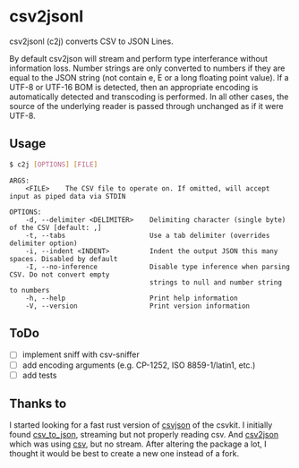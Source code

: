 # csv2jsonl

csv2jsonl (c2j) converts CSV to JSON Lines.

By default csv2json will stream and perform type interferance without information loss.
Number strings are only converted to numbers if they are equal to the JSON string
(not contain e, E or a long floating point value). If a UTF-8 or UTF-16 BOM is detected,
then an appropriate encoding is automatically detected and transcoding is performed. In
all other cases, the source of the underlying reader is passed through unchanged as if it
were UTF-8.

## Usage

```bash
$ c2j [OPTIONS] [FILE]
```

```
ARGS:
    <FILE>    The CSV file to operate on. If omitted, will accept input as piped data via STDIN

OPTIONS:
    -d, --delimiter <DELIMITER>    Delimiting character (single byte) of the CSV [default: ,]
    -t, --tabs                     Use a tab delimiter (overrides delimiter option)
    -i, --indent <INDENT>          Indent the output JSON this many spaces. Disabled by default
    -I, --no-inference             Disable type inference when parsing CSV. Do not convert empty
                                   strings to null and number string to numbers
    -h, --help                     Print help information
    -V, --version                  Print version information
```

## ToDo

- [ ] implement sniff with csv-sniffer
- [ ] add encoding arguments (e.g. CP-1252, ISO 8859-1/latin1, etc.)
- [ ] add tests

## Thanks to

I started looking for a fast rust version of [csvjson](https://csvkit.readthedocs.io/en/latest/scripts/csvjson.html) of the csvkit. I initially found [csv_to_json](https://github.com/divyekapoor/csv_to_json/), streaming but not properly reading csv. And [csv2json](https://github.com/apolitical/csv2json/) which was using [csv](https://github.com/BurntSushi/rust-csv), but no stream. After altering the package a lot, I thought it would be best to create a new one instead of a fork.

